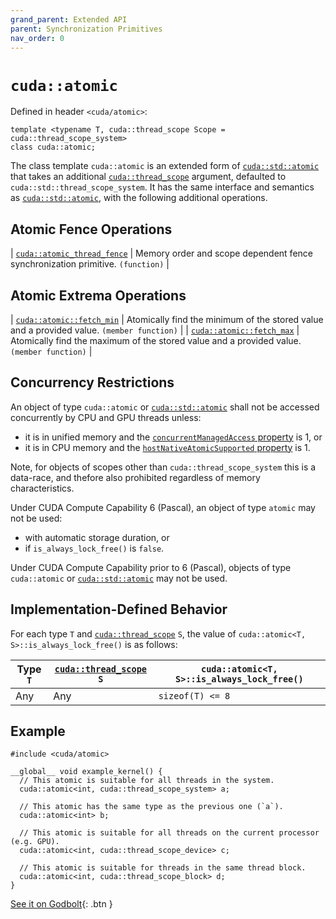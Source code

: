 ```yaml
---
grand_parent: Extended API
parent: Synchronization Primitives
nav_order: 0
---
```


# `cuda::atomic`

Defined in header `<cuda/atomic>`:

```cuda
template <typename T, cuda::thread_scope Scope = cuda::thread_scope_system>
class cuda::atomic;
```

The class template `cuda::atomic` is an extended form of [`cuda::std::atomic`]
  that takes an additional [`cuda::thread_scope`] argument, defaulted to
  `cuda::std::thread_scope_system`.
It has the same interface and semantics as [`cuda::std::atomic`], with the
  following additional operations.

## Atomic Fence Operations

| [`cuda::atomic_thread_fence`] | Memory order and scope dependent fence synchronization primitive. `(function)` |

## Atomic Extrema Operations

| [`cuda::atomic::fetch_min`] | Atomically find the minimum of the stored value and a provided value. `(member function)` |
| [`cuda::atomic::fetch_max`] | Atomically find the maximum of the stored value and a provided value. `(member function)` |

## Concurrency Restrictions

An object of type `cuda::atomic` or [`cuda::std::atomic`] shall not be accessed
  concurrently by CPU and GPU threads unless:
- it is in unified memory and the [`concurrentManagedAccess` property] is 1, or
- it is in CPU memory and the [`hostNativeAtomicSupported` property] is 1.

Note, for objects of scopes other than `cuda::thread_scope_system` this is a
  data-race, and thefore also prohibited regardless of memory characteristics.

Under CUDA Compute Capability 6 (Pascal), an object of type `atomic` may not be
  used:
- with automatic storage duration, or
- if `is_always_lock_free()` is `false`.

Under CUDA Compute Capability prior to 6 (Pascal), objects of type
  `cuda::atomic` or [`cuda::std::atomic`] may not be used.

## Implementation-Defined Behavior

For each type `T` and [`cuda::thread_scope`] `S`, the value of
  `cuda::atomic<T, S>::is_always_lock_free()` is as follows:

| Type `T` | [`cuda::thread_scope`] `S` | `cuda::atomic<T, S>::is_always_lock_free()` |
|----------|----------------------------|---------------------------------------------|
| Any      | Any                        | `sizeof(T) <= 8`                            |

## Example

```cuda
#include <cuda/atomic>

__global__ void example_kernel() {
  // This atomic is suitable for all threads in the system.
  cuda::atomic<int, cuda::thread_scope_system> a;

  // This atomic has the same type as the previous one (`a`).
  cuda::atomic<int> b;

  // This atomic is suitable for all threads on the current processor (e.g. GPU).
  cuda::atomic<int, cuda::thread_scope_device> c;

  // This atomic is suitable for threads in the same thread block.
  cuda::atomic<int, cuda::thread_scope_block> d;
}
```

[See it on Godbolt](https://godbolt.org/z/Mr9oxd){: .btn }


[`cuda::thread_scope`]: ../thread_scopes.md

[`cuda::atomic_thread_fence`]: ./atomic/atomic_thread_fence.md

[`cuda::atomic::fetch_min`]: ./atomic/fetch_min.md
[`cuda::atomic::fetch_max`]: ./atomic/fetch_max.md

[`cuda::std::atomic`]: https://en.cppreference.com/w/cpp/atomic/atomic

[atomics.types.int]: https://eel.is/c++draft/atomics.types.int
[atomics.types.pointer]: https://eel.is/c++draft/atomics.types.pointer

[`concurrentManagedAccess` property]: https://docs.nvidia.com/cuda/cuda-runtime-api/structcudaDeviceProp.html#structcudaDeviceProp_116f9619ccc85e93bc456b8c69c80e78b
[`hostNativeAtomicSupported` property]: https://docs.nvidia.com/cuda/cuda-runtime-api/structcudaDeviceProp.html#structcudaDeviceProp_1ef82fd7d1d0413c7d6f33287e5b6306f

